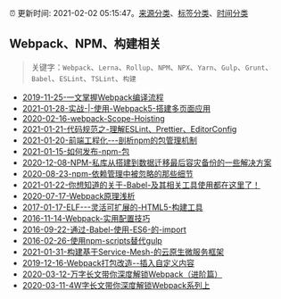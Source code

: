 :alarm_clock: 更新时间: 2021-02-02 05:15:47。[来源分类](../README.md)、[标签分类](../TAGS.md)、[时间分类](../TIMELINE.md)

## Webpack、NPM、构建相关


> 关键字：`Webpack`、`Lerna`、`Rollup`、`NPM`、`NPX`、`Yarn`、`Gulp`、`Grunt`、`Babel`、`ESLint`、`TSLint`、`构建`



- [2019-11-25-一文掌握Webpack编译流程](https://www.ershicimi.com/p/a47e055b404be5ccb5898cd673c569c6) 
- [2021-01-28-实战-|-使用-Webpack5-搭建多页面应用](https://www.ershicimi.com/p/f50c64242239a7c672c4791d36c299ea) 
- [2020-02-16-webpack-Scope-Hoisting](https://www.ershicimi.com/p/77632bc7cbc490c22556d88785034320) 
- [2021-01-21-代码规范之-理解ESLint、Prettier、EditorConfig](https://www.ershicimi.com/p/7ee4293b25fdca6fbb960171b8563d7a) 
- [2021-01-20-前端工程化---剖析npm的包管理机制](https://www.ershicimi.com/p/9283c9fd13fbdd42f063a9c08e694148) 
- [2021-01-15-如何发布-npm-包](https://www.ershicimi.com/p/a08a0bc0f038d3e9541e7125002428aa) 
- [2020-12-08-NPM-私库从搭建到数据迁移最后容灾备份的一些解决方案](https://www.ershicimi.com/p/7f053b7e4395be0afc90a5470a580df9) 
- [2020-08-23-npm-依赖管理中被忽略的那些细节](https://www.ershicimi.com/p/dbc75e14c0a00bf3a7a748722c7077b2) 
- [2021-01-22-你想知道的关于-Babel-及其相关工具使用都在这里了！](https://www.ershicimi.com/p/58bc7651bba9354dbbdd266872ed9cdb) 
- [2020-07-17-Webpack原理浅析](https://aotu.io/notes/2020/07/17/webpack-analize/) 
- [2017-01-17-ELF---灵活可扩展的-HTML5-构建工具](https://aotu.io/notes/2017/01/17/elf/) 
- [2016-11-14-Webpack-实用配置技巧](https://aotu.io/notes/2016/11/14/webpack-tips/) 
- [2016-09-22-通过-Babel-使用-ES6-的-import](https://aotu.io/notes/2016/09/22/es6-import-with-babel/) 
- [2016-02-26-使用npm-scripts替代gulp](https://aotu.io/notes/2016/02/26/use-npm-script-instead-of-gulp/) 
- [2021-01-31-构建基于Service-Mesh-的云原生微服务框架](https://www.ershicimi.com/p/684e13af2908c5497a05cef80d48e4ef) 
- [2019-12-16-Webpack打包改造--插入自定义内容](https://juejin.im/post/5df4a220f265da33de3a74b0) 
- [2020-03-12-万字长文带你深度解锁Webpack（进阶篇）](https://www.ershicimi.com/p/d1a2be7e4e1914628f25d2a91506a019) 
- [2020-03-11-4W字长文带你深度解锁Webpack系列上](https://www.ershicimi.com/p/13d5f7aa90b75c9a63efce45140f4db4) 